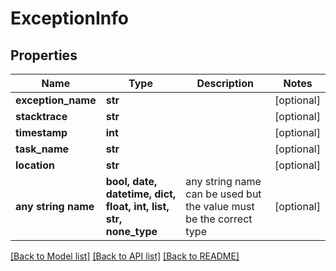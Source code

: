 # ExceptionInfo


## Properties
Name | Type | Description | Notes
------------ | ------------- | ------------- | -------------
**exception_name** | **str** |  | [optional] 
**stacktrace** | **str** |  | [optional] 
**timestamp** | **int** |  | [optional] 
**task_name** | **str** |  | [optional] 
**location** | **str** |  | [optional] 
**any string name** | **bool, date, datetime, dict, float, int, list, str, none_type** | any string name can be used but the value must be the correct type | [optional]

[[Back to Model list]](../README.md#documentation-for-models) [[Back to API list]](../README.md#documentation-for-api-endpoints) [[Back to README]](../README.md)


